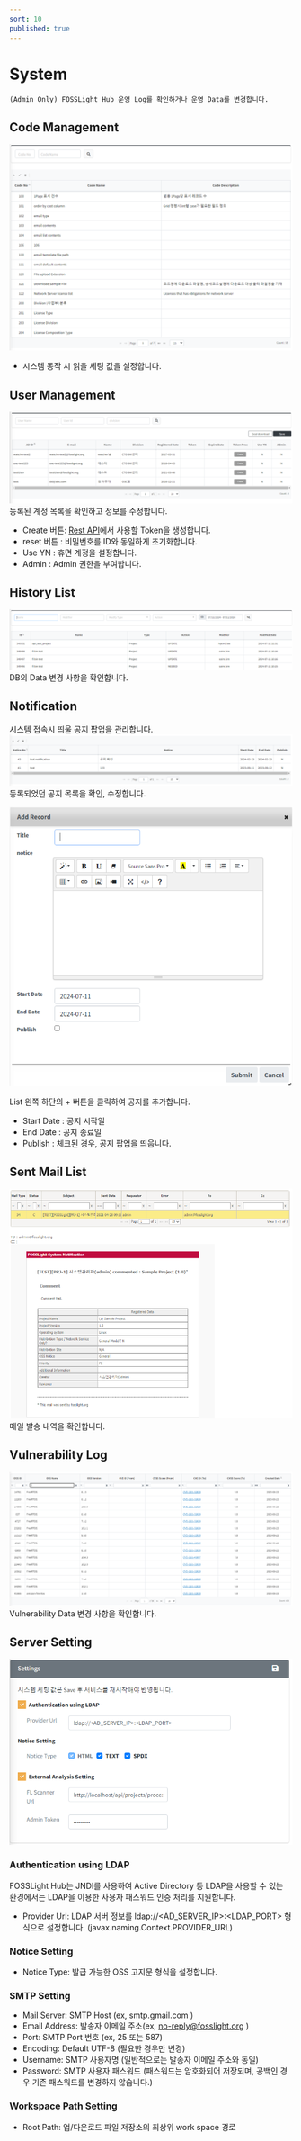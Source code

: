 ```yaml
---
sort: 10
published: true
---
```

# System
```note
(Admin Only) FOSSLight Hub 운영 Log를 확인하거나 운영 Data를 변경합니다.
```

## Code Management
![config](images/9_system_code.png)
- 시스템 동작 시 읽을 세팅 값을 설정합니다.

## User Management
![config](images/9_system_user.png)
등록된 계정 목록을 확인하고 정보를 수정합니다. 
- Create 버튼: [Rest API](../features/2_rest_api.md)에서 사용할 Token을 생성합니다. 
- reset 버튼 : 비밀번호를 ID와 동일하게 초기화합니다. 
- Use YN : 휴면 계정을 설정합니다. 
- Admin : Admin 권한을 부여합니다.

## History List
![config](images/9_system_history.png)
DB의 Data 변경 사항을 확인합니다. 

## Notification
시스템 접속시 띄울 공지 팝업을 관리합니다.
![config](images/9_system_noti_list.png)
등록되었던 공지 목록을 확인, 수정합니다. 

![config](images/9_system_noti_add.png)

List 왼쪽 하단의 + 버튼을 클릭하여 공지를 추가합니다.
- Start Date : 공지 시작일
- End Date : 공지 종료일
- Publish : 체크된 경우, 공지 팝업을 띄웁니다.

## Sent Mail List
![config](images/9_system_mail.png)
메일 발송 내역을 확인합니다.


## Vulnerability Log
![config](images/9_system_vul.png)
Vulnerability Data 변경 사항을 확인합니다.


## Server Setting
![config](images/9_system_server.png)
### Authentication using LDAP
FOSSLight Hub는 JNDI를 사용하여 Active Directory 등 LDAP을 사용할 수 있는 환경에서는 LDAP을 이용한 사용자 패스워드 인증 처리를 지원합니다.
- Provider Url: LDAP 서버 정보를 ldap://&lt;AD_SERVER_IP&gt;:&lt;LDAP_PORT&gt; 형식으로 설정합니다. (javax.naming.Context.PROVIDER_URL)

### Notice Setting
- Notice Type: 발급 가능한 OSS 고지문 형식을 설정합니다.

### SMTP Setting
- Mail Server: SMTP Host (ex, smtp.gmail.com )
- Email Address: 발송자 이메일 주소(ex, no-reply@fosslight.org )
- Port: SMTP Port 번호 (ex, 25 또는 587)
- Encoding: Default UTF-8 (필요한 경우만 변경)
- Username: SMTP 사용자명 (일반적으로는 발송자 이메일 주소와 동일)
- Password: SMTP 사용자 패스워드 (패스워드는 암호화되어 저장되며, 공백인 경우 기존 패스워드를 변경하지 않습니다.)

### Workspace Path Setting
- Root Path: 업/다운로드 파일 저장소의 최상위 work space 경로
